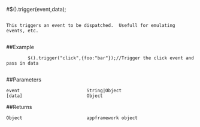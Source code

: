 #$().trigger(event,data);

```

This triggers an event to be dispatched.  Usefull for emulating events, etc.
        
```

##Example

```
        $().trigger("click",{foo:"bar"});//Trigger the click event and pass in data
        
```


##Parameters

```
event                         String|Object
[data]                        Object

```

##Returns

```
Object                        appframework object
```

